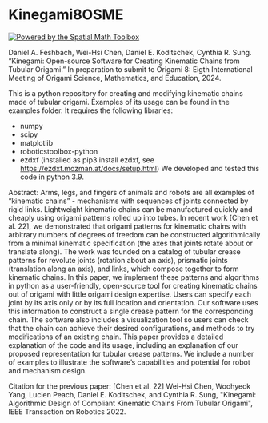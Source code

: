 # Kinegami8OSME
[![Powered by the Spatial Math Toolbox](https://github.com/bdaiinstitute/spatialmath-python/raw/master/.github/svg/sm_powered.min.svg)](https://github.com/bdaiinstitute/spatialmath-python)

Daniel A. Feshbach, Wei-Hsi Chen, Daniel E. Koditschek, Cynthia R. Sung. “Kinegami: Open-source Software for Creating Kinematic Chains from Tubular Origami.” In preparation to submit to Origami 8: Eigth International Meeting of Origami Science, Mathematics, and Education, 2024.

This is a python repository for creating and modifying kinematic chains made of tubular origami. Examples of its usage can be found in the examples folder. 
It requires the following libraries:
- numpy
- scipy
- matplotlib
- roboticstoolbox-python
- ezdxf (installed as pip3 install ezdxf, see https://ezdxf.mozman.at/docs/setup.html)
We developed and tested this code in python 3.9.

Abstract: Arms, legs, and fingers of animals and robots are all examples of “kinematic chains” - mechanisms with sequences of joints connected by rigid links. Lightweight kinematic chains can be manufactured quickly and cheaply using origami patterns rolled up into tubes. In recent work [Chen et al. 22], we demonstrated that origami patterns for kinematic chains with arbitrary numbers of degrees of freedom can be constructed algorithmically from a minimal kinematic specification (the axes that joints rotate about or translate along). The work was founded on a catalog of tubular crease patterns for revolute joints (rotation about an axis), prismatic joints (translation along an axis), and links, which compose together to form kinematic chains. In this paper, we implement these patterns and algorithms in python as a user-friendly, open-source tool for creating kinematic chains out of origami with little origami design expertise. Users can specify each joint by its axis only or by its full location and orientation. Our software uses this information to construct a single crease pattern for the corresponding chain. The software also includes a visualization tool so users can check that the chain can achieve their desired configurations, and methods to try modifications of an existing chain. This paper provides a detailed explanation of the code and its usage, including an explanation of our proposed representation for tubular crease patterns. We include a number of examples to illustrate the software’s capabilities and potential for robot and mechanism design.

Citation for the previous paper:
[Chen et al. 22] Wei-Hsi Chen, Woohyeok Yang, Lucien Peach, Daniel E. Koditschek, and Cynthia R. Sung, "Kinegami: Algorithmic Design of Compliant Kinematic Chains From Tubular Origami", IEEE Transaction on Robotics 2022.
